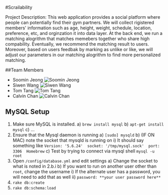 #Scrailability

Project Description: This web application provides a social platform where people can potentially find their gym partners. We will collect rigistered members' information such as age, height, weight, schedule, location, preference, etc, and orginzation it into data layer. At the back end, we run a matching alogrithm that matches memebers together who share high compability. Eventually, we recommend the matching result to users. Moreover, based on users feedbak by marking as unlike or like, we will adjust our parameters in our matching alogrithm to find more personalized matching. 

##Team Members
- Soomin Jeong
  ![Soomin Jeong](https://scontent-sjc2-1.xx.fbcdn.net/hprofile-xap1/v/t1.0-1/p160x160/10388635_10203705939316343_6753214294767401392_n.jpg?oh=89ebd2f3a466aefe3763f390dfa7de40&oe=568E3790)
- Siwen Wang
  ![Siwen Wang](https://fbcdn-profile-a.akamaihd.net/hprofile-ak-xft1/v/t1.0-1/c0.0.160.160/p160x160/10348520_1382856965337806_4659452213453053569_n.jpg?oh=63465bed9686d86e8904a6bf89b8bccf&oe=56D07AE7&__gda__=1452426087_fb3cecf5b722a64d2d3ff798ac8823ad)
- Tom Tang
  ![Tom Tang](https://scontent-sjc2-1.xx.fbcdn.net/hprofile-xaf1/v/t1.0-1/p160x160/11987032_836059213176269_7713877708687893657_n.jpg?oh=f14282424bbd08000140156e5bf7dee7&oe=56997B27)
- Calvin Chan
  ![Calvin Chan](https://scontent-sjc2-1.xx.fbcdn.net/hprofile-xpt1/v/t1.0-1/p160x160/11667336_10207003459829585_9033733495530844598_n.jpg?oh=6d728d7722c7f45b44285bdc842f1cf4&oe=5690E5DD)

## MySQL Setup

1) Make sure MySQL is installed.
    a) `brew install mysql`
    b) `apt-get install mysql`
    c) ...
2) Ensure that the Mysql daemon is running
    a) `[sudo] mysqld`
    b) (IF ON MAC) note the socket that mysqld is running on
        i) It should say something like `Version: '5.6.24'  socket:
        '/tmp/mysql.sock'  port: 3306  Homebrew`
    c) Test by trying to connect via mysql shell `mysql -u root`
3) Open `/config/database.yml` and edit settings
    a) Change the socket to what is noted in 2.b.i
    b) If you want to run on another user other than `root`, change the username
        i) If the alternate user has a password, you will need to add that as
        well
        ii) `password: **your user password here**`
4) `rake db:create`
5) `rake db:schema:load`
